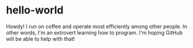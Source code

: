 # hello-world

Howdy! I run on coffee and operate most efficiently among other people. In other words, I'm an extrovert learning how to program. I'm hoping GitHub will be able to help with that!
